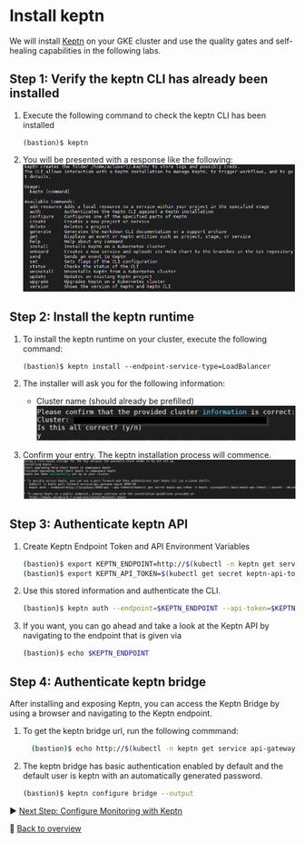 # Install keptn
We will install [Keptn](https://keptn.sh/) on your GKE cluster and use the quality gates and self-healing capabilities in the following labs.

## Step 1: Verify the keptn CLI has already been installed
1. Execute the following command to check the keptn CLI has been installed
    ```
    (bastion)$ keptn
    ```
1. You will be presented with a response like the following:
![keptn](./assets/keptn-cli-response1.png)


## Step 2: Install the keptn runtime
1. To install the keptn runtime on your cluster, execute the following command:
    ```
    (bastion)$ keptn install --endpoint-service-type=LoadBalancer
    ```
1. The installer will ask you for the following information:
    - Cluster name (should already be prefilled)
![keptn](./assets/keptn-Install.png)

1. Confirm your entry. The keptn installation process will commence.
![keptn_install](./assets/keptn_installation_logs.png)

## Step 3: Authenticate keptn API

1. Create Keptn  Endpoint Token and API Environment Variables
    ```bash
    (bastion)$ export KEPTN_ENDPOINT=http://$(kubectl -n keptn get service api-gateway-nginx -ojsonpath='{.status.loadBalancer.ingress[0].ip}')/api
    (bastion)$ export KEPTN_API_TOKEN=$(kubectl get secret keptn-api-token -n keptn -ojsonpath={.data.keptn-api-token} | base64 --decode)

    ```
1. Use this stored information and authenticate the CLI.
    ```bash
    (bastion)$ keptn auth --endpoint=$KEPTN_ENDPOINT --api-token=$KEPTN_API_TOKEN
    ```
1. If you want, you can go ahead and take a look at the Keptn API by navigating to the endpoint that is given via
    ```bash
    (bastion)$ echo $KEPTN_ENDPOINT
    ```
## Step 4: Authenticate keptn bridge

After installing and exposing Keptn, you can access the Keptn Bridge by using a browser and navigating to the Keptn endpoint.

1. To get the keptn bridge url, run the following commmand:
    ```bash
      (bastion)$ echo http://$(kubectl -n keptn get service api-gateway-nginx -ojsonpath='{.status.loadBalancer.ingress[0].ip}')/bridge   
    ```

1. The keptn bridge has basic authentication enabled by default and the default user is keptn with an automatically generated password.
    ```bash
    (bastion)$ keptn configure bridge --output
    ```

:arrow_forward: [Next Step: Configure Monitoring with Keptn](../02_Configure_Keptn_Dynatrace_Integration)

:arrow_up_small: [Back to overview](../)